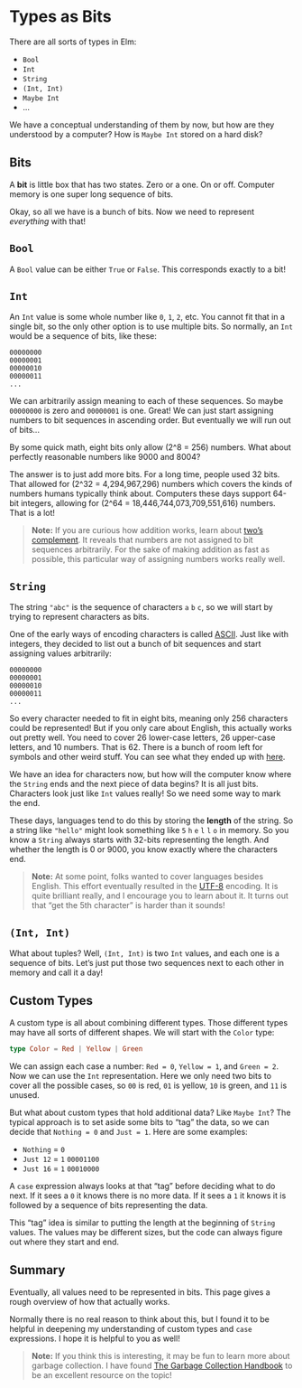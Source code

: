 # Types as Bits

There are all sorts of types in Elm:

*   `Bool`
*   `Int`
*   `String`
*   `(Int, Int)`
*   `Maybe Int`
*   ...

We have a conceptual understanding of them by now, but how are they understood by a computer? How is `Maybe Int` stored on a hard disk?

## Bits

A **bit** is little box that has two states. Zero or a one. On or off. Computer memory is one super long sequence of bits.

Okay, so all we have is a bunch of bits. Now we need to represent *everything* with that!

## `Bool`

A `Bool` value can be either `True` or `False`. This corresponds exactly to a bit!

## `Int`

An `Int` value is some whole number like `0`, `1`, `2`, etc. You cannot fit that in a single bit, so the only other option is to use multiple bits. So normally, an `Int` would be a sequence of bits, like these:

```shell
00000000
00000001
00000010
00000011
...

```

We can arbitrarily assign meaning to each of these sequences. So maybe `00000000` is zero and `00000001` is one. Great! We can just start assigning numbers to bit sequences in ascending order. But eventually we will run out of bits...

By some quick math, eight bits only allow (2^8 = 256) numbers. What about perfectly reasonable numbers like 9000 and 8004?

The answer is to just add more bits. For a long time, people used 32 bits. That allowed for (2^32 = 4,294,967,296) numbers which covers the kinds of numbers humans typically think about. Computers these days support 64-bit integers, allowing for (2^64 = 18,446,744,073,709,551,616) numbers. That is a lot!

> **Note:** If you are curious how addition works, learn about [two’s complement](https://en.wikipedia.org/wiki/Two%27s_complement). It reveals that numbers are not assigned to bit sequences arbitrarily. For the sake of making addition as fast as possible, this particular way of assigning numbers works really well.

## `String`

The string `"abc"` is the sequence of characters `a` `b` `c`, so we will start by trying to represent characters as bits.

One of the early ways of encoding characters is called [ASCII](https://en.wikipedia.org/wiki/ASCII). Just like with integers, they decided to list out a bunch of bit sequences and start assigning values arbitrarily:

```shell
00000000
00000001
00000010
00000011
...

```

So every character needed to fit in eight bits, meaning only 256 characters could be represented! But if you only care about English, this actually works out pretty well. You need to cover 26 lower-case letters, 26 upper-case letters, and 10 numbers. That is 62. There is a bunch of room left for symbols and other weird stuff. You can see what they ended up with [here](https://ascii.cl/).

We have an idea for characters now, but how will the computer know where the `String` ends and the next piece of data begins? It is all just bits. Characters look just like `Int` values really! So we need some way to mark the end.

These days, languages tend to do this by storing the **length** of the string. So a string like `"hello"` might look something like `5` `h` `e` `l` `l` `o` in memory. So you know a `String` always starts with 32-bits representing the length. And whether the length is 0 or 9000, you know exactly where the characters end.

> **Note:** At some point, folks wanted to cover languages besides English. This effort eventually resulted in the [UTF-8](https://en.wikipedia.org/wiki/UTF-8) encoding. It is quite brilliant really, and I encourage you to learn about it. It turns out that “get the 5th character” is harder than it sounds!

## `(Int, Int)`

What about tuples? Well, `(Int, Int)` is two `Int` values, and each one is a sequence of bits. Let’s just put those two sequences next to each other in memory and call it a day!

## Custom Types

A custom type is all about combining different types. Those different types may have all sorts of different shapes. We will start with the `Color` type:

```elm
type Color = Red | Yellow | Green

```

We can assign each case a number: `Red = 0`, `Yellow = 1`, and `Green = 2`. Now we can use the `Int` representation. Here we only need two bits to cover all the possible cases, so `00` is red, `01` is yellow, `10` is green, and `11` is unused.

But what about custom types that hold additional data? Like `Maybe Int`? The typical approach is to set aside some bits to “tag” the data, so we can decide that `Nothing = 0` and `Just = 1`. Here are some examples:

*   `Nothing` = `0`
*   `Just 12` = `1` `00001100`
*   `Just 16` = `1` `00010000`

A `case` expression always looks at that “tag” before deciding what to do next. If it sees a `0` it knows there is no more data. If it sees a `1` it knows it is followed by a sequence of bits representing the data.

This “tag” idea is similar to putting the length at the beginning of `String` values. The values may be different sizes, but the code can always figure out where they start and end.

## Summary

Eventually, all values need to be represented in bits. This page gives a rough overview of how that actually works.

Normally there is no real reason to think about this, but I found it to be helpful in deepening my understanding of custom types and `case` expressions. I hope it is helpful to you as well!

> **Note:** If you think this is interesting, it may be fun to learn more about garbage collection. I have found [The Garbage Collection Handbook](http://gchandbook.org/) to be an excellent resource on the topic!
